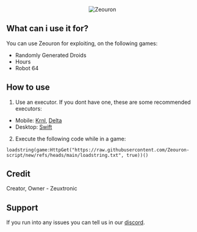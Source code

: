 <p align="center">
  <picture>
    <source media="(prefers-color-scheme: dark)" srcset="./readme/logowhite.png">
    <source media="(prefers-color-scheme: light)" srcset="./readme/logodark.png">
    <img alt="Zeouron" src="./readme/logo.png">
  </picture>
</p>

## What can i use it for?
You can use Zeouron for exploiting, on the following games:
- Randomly Generated Droids
- Hours
- Robot 64

## How to use
1. Use an executor. If you dont have one, these are some recommended executors:
- Mobile: [Krnl](krnl.cat), [Delta](deltaexploits.gg)
- Desktop: [Swift](getswift.vip)

2. Execute the following code while in a game:
```luau
loadstring(game:HttpGet("https://raw.githubusercontent.com/Zeouron-script/new/refs/heads/main/loadstring.txt", true))()
```

## Credit
Creator, Owner - Zeuxtronic

## Support
If you run into any issues you can tell us in our [discord](https://discord.com/invite/BjrHC26rUP).
